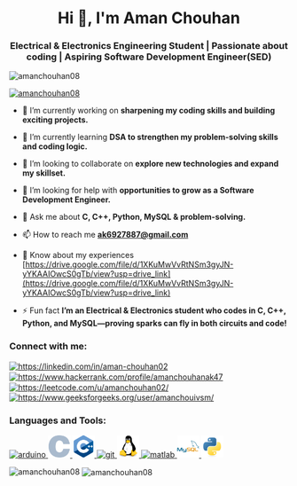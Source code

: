 <h1 align="center">Hi 👋, I'm Aman Chouhan</h1>
<h3 align="center">Electrical & Electronics Engineering Student | Passionate about coding | Aspiring Software Development Engineer(SED)</h3>

<p align="left"> <img src="https://komarev.com/ghpvc/?username=amanchouhan08&label=Profile%20views&color=0e75b6&style=flat" alt="amanchouhan08" /> </p>

<p align="left"> <a href="https://github.com/ryo-ma/github-profile-trophy"><img src="https://github-profile-trophy.vercel.app/?username=amanchouhan08" alt="amanchouhan08" /></a> </p>

- 🔭 I’m currently working on **sharpening my coding skills and building exciting projects.**

- 🌱 I’m currently learning **DSA to strengthen my problem-solving skills and coding logic.**

- 👯 I’m looking to collaborate on **explore new technologies and expand my skillset.**

- 🤝 I’m looking for help with **opportunities to grow as a Software Development Engineer.**

- 💬 Ask me about **C, C++, Python, MySQL & problem-solving.**

- 📫 How to reach me **ak6927887@gmail.com**

- 📄 Know about my experiences [https://drive.google.com/file/d/1XKuMwVvRtNSm3gyJN-yYKAAIOwcS0gTb/view?usp=drive_link](https://drive.google.com/file/d/1XKuMwVvRtNSm3gyJN-yYKAAIOwcS0gTb/view?usp=drive_link)

- ⚡ Fun fact **I’m an Electrical & Electronics student who codes in C, C++, Python, and MySQL—proving sparks can fly in both circuits and code!**

<h3 align="left">Connect with me:</h3>
<p align="left">
<a href="https://linkedin.com/in/https://linkedin.com/in/aman-chouhan02" target="blank"><img align="center" src="https://raw.githubusercontent.com/rahuldkjain/github-profile-readme-generator/master/src/images/icons/Social/linked-in-alt.svg" alt="https://linkedin.com/in/aman-chouhan02" height="30" width="40" /></a>
<a href="https://www.hackerrank.com/https://www.hackerrank.com/profile/amanchouhanak47" target="blank"><img align="center" src="https://raw.githubusercontent.com/rahuldkjain/github-profile-readme-generator/master/src/images/icons/Social/hackerrank.svg" alt="https://www.hackerrank.com/profile/amanchouhanak47" height="30" width="40" /></a>
<a href="https://www.leetcode.com/https://leetcode.com/u/amanchouhan02/" target="blank"><img align="center" src="https://raw.githubusercontent.com/rahuldkjain/github-profile-readme-generator/master/src/images/icons/Social/leet-code.svg" alt="https://leetcode.com/u/amanchouhan02/" height="30" width="40" /></a>
<a href="https://auth.geeksforgeeks.org/user/https://www.geeksforgeeks.org/user/amanchouivsm/" target="blank"><img align="center" src="https://raw.githubusercontent.com/rahuldkjain/github-profile-readme-generator/master/src/images/icons/Social/geeks-for-geeks.svg" alt="https://www.geeksforgeeks.org/user/amanchouivsm/" height="30" width="40" /></a>
</p>

<h3 align="left">Languages and Tools:</h3>
<p align="left"> <a href="https://www.arduino.cc/" target="_blank" rel="noreferrer"> <img src="https://cdn.worldvectorlogo.com/logos/arduino-1.svg" alt="arduino" width="40" height="40"/> </a> <a href="https://www.cprogramming.com/" target="_blank" rel="noreferrer"> <img src="https://raw.githubusercontent.com/devicons/devicon/master/icons/c/c-original.svg" alt="c" width="40" height="40"/> </a> <a href="https://www.w3schools.com/cpp/" target="_blank" rel="noreferrer"> <img src="https://raw.githubusercontent.com/devicons/devicon/master/icons/cplusplus/cplusplus-original.svg" alt="cplusplus" width="40" height="40"/> </a> <a href="https://git-scm.com/" target="_blank" rel="noreferrer"> <img src="https://www.vectorlogo.zone/logos/git-scm/git-scm-icon.svg" alt="git" width="40" height="40"/> </a> <a href="https://www.linux.org/" target="_blank" rel="noreferrer"> <img src="https://raw.githubusercontent.com/devicons/devicon/master/icons/linux/linux-original.svg" alt="linux" width="40" height="40"/> </a> <a href="https://www.mathworks.com/" target="_blank" rel="noreferrer"> <img src="https://upload.wikimedia.org/wikipedia/commons/2/21/Matlab_Logo.png" alt="matlab" width="40" height="40"/> </a> <a href="https://www.mysql.com/" target="_blank" rel="noreferrer"> <img src="https://raw.githubusercontent.com/devicons/devicon/master/icons/mysql/mysql-original-wordmark.svg" alt="mysql" width="40" height="40"/> </a> <a href="https://www.python.org" target="_blank" rel="noreferrer"> <img src="https://raw.githubusercontent.com/devicons/devicon/master/icons/python/python-original.svg" alt="python" width="40" height="40"/> </a> </p>

<p><img align="left" src="https://github-readme-stats.vercel.app/api/top-langs?username=amanchouhan08&show_icons=true&locale=en&layout=compact" alt="amanchouhan08" /></p>

<p>&nbsp;<img align="center" src="https://github-readme-stats.vercel.app/api?username=amanchouhan08&show_icons=true&locale=en" alt="amanchouhan08" /></p>
